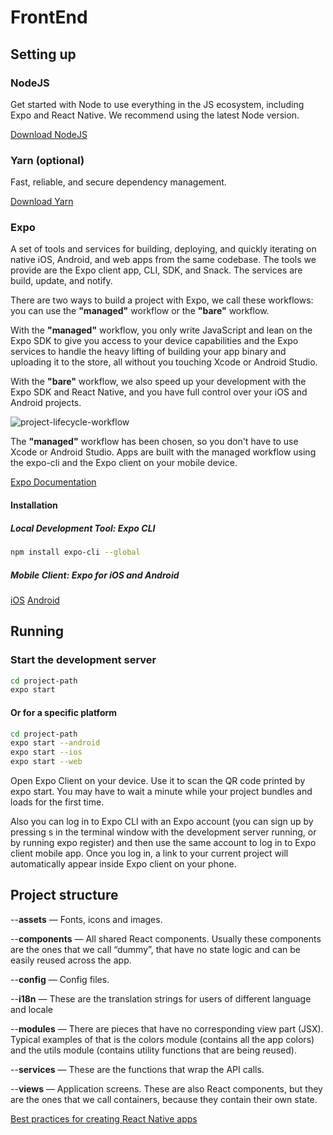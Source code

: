# FrontEnd

## Setting up

### NodeJS

Get started with Node to use everything in the JS ecosystem, including Expo and React Native. We recommend using the latest Node version.

 [Download NodeJS](https://nodejs.org/en/download/)


### Yarn (optional)

Fast, reliable, and secure dependency management.

[Download Yarn](https://yarnpkg.com/es-ES/docs/install#mac-stable)


### Expo

A set of tools and services for building, deploying, and quickly iterating on native iOS, Android, and web apps from the same codebase. The tools we provide are the Expo client app, CLI, SDK, and Snack. The services are build, update, and notify.

There are two ways to build a project with Expo, we call these workflows: you can use the **"managed"** workflow or the **"bare"** workflow. 

With the **"managed"** workflow, you only write JavaScript and lean on the Expo SDK to give you access to your device capabilities and the Expo services to handle the heavy lifting of building your app binary and uploading it to the store, all without you touching Xcode or Android Studio. 

With the **"bare"** workflow, we also speed up your development with the Expo SDK and React Native, and you have full control over your iOS and Android projects.

![project-lifecycle-workflow](https://docs.expo.io/static/images/project-lifecycle-workflows.png)


The **"managed"** workflow has been chosen, so you don't have to use Xcode or Android Studio. 
Apps are built with the managed workflow using the expo-cli and the Expo client on your mobile device.

[Expo Documentation](https://docs.expo.io/versions/latest/)


#### Installation

##### Local Development Tool: Expo CLI

```bash
npm install expo-cli --global
```

##### Mobile Client: Expo for iOS and Android

[iOS](https://itunes.com/apps/exponent)
[Android](https://play.google.com/store/apps/details?id=host.exp.exponent)


## Running

### Start the development server

```bash
cd project-path
expo start
```

#### Or for a specific platform

```bash
cd project-path
expo start --android
expo start --ios
expo start --web
```

Open Expo Client on your device. Use it to scan the QR code printed by expo start.  You may have to wait a minute while your project bundles and loads for the first time.

Also you can log in to Expo CLI with an Expo account (you can sign up by pressing s in the terminal window with the development server running, or by running expo register) and then use the same account to log in to Expo client mobile app. Once you log in, a link to your current project will automatically appear inside Expo client on your phone.


## Project structure


--**assets** — Fonts, icons and images.

--**components** — All shared React components. Usually these components are the ones that we call “dummy”, that have no state logic and can be easily reused across the app.

--**config** — Config files.

--**i18n** — These are the translation strings for users of different language and locale

--**modules** — There are pieces that have no corresponding view part (JSX). Typical examples of that is the colors module (contains all the app colors) and the utils module (contains utility functions that are being reused).

--**services** — These are the functions that wrap the API calls.

--**views** — Application screens. These are also React components, but they are the ones that we call containers, because they contain their own state.

[Best practices for creating React Native apps](https://medium.com/react-native-training/best-practices-for-creating-react-native-apps-part-1-66311c746df3)





